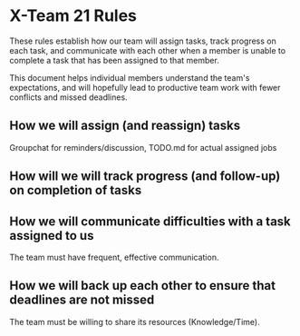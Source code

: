 # X-Team 21 Rules

These rules establish how our team will assign tasks,
track progress on each task, and communicate with each other 
when a member is unable to complete a task that has been assigned to that member.

This document helps individual members understand the team's expectations,
and will hopefully lead to productive team work with fewer conflicts
and missed deadlines.

## How we will assign (and reassign) tasks

Groupchat for reminders/discussion, TODO.md for actual assigned jobs

## How will we will track progress (and follow-up) on completion of tasks



## How we will communicate difficulties with a task assigned to us
The team must have frequent, effective communication.


## How we will back up each other to ensure that deadlines are not missed
The team must be willing to share its resources (Knowledge/Time).




